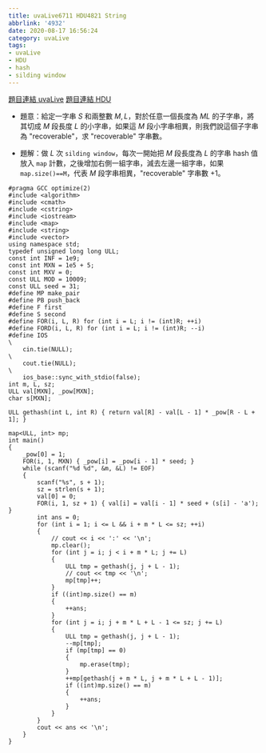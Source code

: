 ```yaml
---
title: uvaLive6711 HDU4821 String
abbrlink: '4932'
date: 2020-08-17 16:56:24
category: uvaLive
tags:
- uvaLive
- HDU
- hash
- silding window
---
```

[題目連結 uvaLive](https://icpcarchive.ecs.baylor.edu/index.php?option=com_onlinejudge&Itemid=8&page=show_problem&problem=4723)
[題目連結 HDU](http://acm.hdu.edu.cn/showproblem.php?pid=4821)
* 題意：給定一字串 $S$ 和兩整數 $M,L$，對於任意一個長度為 $ML$ 的子字串，將其切成 $M$ 段長度 $L$ 的小字串，如果這 $M$ 段小字串相異，則我們說這個子字串為 "recoverable"，求 "recoverable" 字串數。
<!-- more -->
* 題解：做 $L$ 次 `silding window`，每次一開始把 $M$ 段長度為 $L$ 的字串 hash 值放入 `map` 計數，之後增加右側一組字串，減去左邊一組字串，如果 `map.size()==M`，代表 $M$ 段字串相異，"recoverable" 字串數 $+1$。
```cpp=
#pragma GCC optimize(2)
#include <algorithm>
#include <cmath>
#include <cstring>
#include <iostream>
#include <map>
#include <string>
#include <vector>
using namespace std;
typedef unsigned long long ULL;
const int INF = 1e9;
const int MXN = 1e5 + 5;
const int MXV = 0;
const ULL MOD = 10009;
const ULL seed = 31;
#define MP make_pair
#define PB push_back
#define F first
#define S second
#define FOR(i, L, R) for (int i = L; i != (int)R; ++i)
#define FORD(i, L, R) for (int i = L; i != (int)R; --i)
#define IOS                                                                    \
    cin.tie(NULL);                                                             \
    cout.tie(NULL);                                                            \
    ios_base::sync_with_stdio(false);
int m, L, sz;
ULL val[MXN], _pow[MXN];
char s[MXN];

ULL gethash(int L, int R) { return val[R] - val[L - 1] * _pow[R - L + 1]; }

map<ULL, int> mp;
int main()
{
    _pow[0] = 1;
    FOR(i, 1, MXN) { _pow[i] = _pow[i - 1] * seed; }
    while (scanf("%d %d", &m, &L) != EOF)
    {
        scanf("%s", s + 1);
        sz = strlen(s + 1);
        val[0] = 0;
        FOR(i, 1, sz + 1) { val[i] = val[i - 1] * seed + (s[i] - 'a'); }
        int ans = 0;
        for (int i = 1; i <= L && i + m * L <= sz; ++i)
        {
            // cout << i << ':' << '\n';
            mp.clear();
            for (int j = i; j < i + m * L; j += L)
            {
                ULL tmp = gethash(j, j + L - 1);
                // cout << tmp << '\n';
                mp[tmp]++;
            }
            if ((int)mp.size() == m)
            {
                ++ans;
            }
            for (int j = i; j + m * L + L - 1 <= sz; j += L)
            {
                ULL tmp = gethash(j, j + L - 1);
                --mp[tmp];
                if (mp[tmp] == 0)
                {
                    mp.erase(tmp);
                }
                ++mp[gethash(j + m * L, j + m * L + L - 1)];
                if ((int)mp.size() == m)
                {
                    ++ans;
                }
            }
        }
        cout << ans << '\n';
    }
}
```